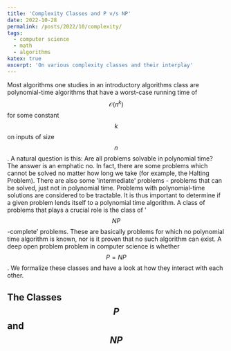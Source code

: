 ```yaml
---
title: 'Complexity Classes and P v/s NP'
date: 2022-10-28
permalink: /posts/2022/10/complexity/
tags:
  - computer science
  - math
  - algorithms
katex: true
excerpt: 'On various complexity classes and their interplay'
---
```


Most algorithms one studies in an introductory algorithms class are polynomial-time algorithms that have a worst-case running time of $$\mathcal{O}(n^k)$$ for some constant $$k$$ on inputs of size $$n$$. A natural question is this: Are all problems solvable in polynomial time? The answer is an emphatic no. In fact, there are some problems which cannot be solved no matter how long we take (for example, the Halting Problem). There are also some 'intermediate' problems - problems that can be solved, just not in polynomial time. Problems with polynomial-time solutions are considered to be tractable. It is thus important to determine if a given problem lends itself to a polynomial time algorithm. A class of problems that plays a crucial role is the class of '$$NP$$-complete' problems. These are basically problems for which no polynomial time algorithm is known, nor is it proven that no such algorithm can exist. A deep open problem problem in computer science is whether $$P = NP$$. We formalize these classes and have a look at how they interact with each other.

## The Classes $$P$$ and $$NP$$
